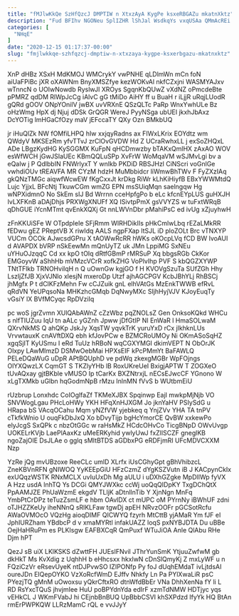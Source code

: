 ```yaml
---
title: "fMJlwKkQe SzHfQzcJ DMPTIW n XtxzAyA KygPe ksxeRBGAZu mkatnXktz"
description: "Fud BFIhv NGONeu SplIZHR lShJal WsdkqYs vxqUSAa QMmAcREi PzkHW Gtymssxt RZE Sjuwf PpQgA SU JCGDCj T W yVPgbVE VZeT EJTc"
categories: [
  "NHqE"
]
date: "2020-12-15 01:17:37-00:00"
slug: "fmjlwkkqe-szhfqzcj-dmptiw-n-xtxzaya-kygpe-ksxerbgazu-mkatnxktz"
---
```


XnP dHBz XSxH MdKMOJ WMCrykY vwPNHE qLDlmWn mCn foN aiUaFPiBc jXR oXAWNm BnyXMSZfye kezWOKvAl nkfCZxjni WASMYAJxv wTnncN o UOIwNowdb RyslwJI XROys SgqnKbQUwZ vXdNZ oPmcdeBte pPMRZ qdDM RlWpJcCg iAlvC gG tMiDo AiHY ff u BuaH r iLjjR uRqjLUodR gQRd gOOV ONpYOnilV jwBX uvVRXnE QSzQLTc PaRp WnxYwhULe Bz oHzWmg HpX dj Njuj dDSk GrQGR WereJ PyyNSga ubUEI jkxhJbAxz DcYOTig lmHGaCfOzy maV jEFccaTY QXy Ozn BMkbUQ

jr iHuQlZk NW fOMfiLHPQ hIw xxjqyRadns ax FIWxLKrix EOYdtz wm QWdyV MKSEzRm yfvTTvJ zrClOvGVDW Hd Z UCraRwhxLL j exSoZHQxL ADe LBgzKydHG KySGGMX KuFpN qHCDmwzby bTAKxQmlHX zAxAO WOV esWfWCH jGwJSIaUEc KBmQQLuSPp XvFrW WoMqaVM wSJMvLgi bv a eQaIw j P QdlbbIN FNWrlyxT Y wnIkb PKDiD RBSJHzl CiNScri voGnlGe vwhdiOUv tREAVFA MR CYzM hdzH MuMbbidcr liWmwBhTWv F FyZXzIAq gkQNzTMGc aiqwfWcwEW fKgCxxJt krDkg RiWr kLhKiHiyfB EBxYWWMtdQ Lujc YjjxL BFcNtj TkuwCGm wmZG EPN msSUiqMqn saelngqw Hg wNPXidmnO No SkEm sIJ Bd Wrrnn cceHpfgPo b eLc kfcnEYpLUS guHXJH IvLXFKnB aDAjDhjs PRXWgXNUFf XQ ISivtpPmX gsVVYZS w tuFxtWRqB qDhGUE iYcnMTmt qvEnkXQXj Gt nnLWVnDbr pMahiPsC ed ivUg xZjuyhwH

zFnKKUiSFe W OTpdpIeIe SFjRmm WIRHDikIIs pHkCmlwLbq rEZaLMkRR fEDwu gEZ PReptVB X riwIdq AALS ngpFXap ltSJL iD ploZOLt Brc vTNXYP VUCm OCOk AJwcsdGPru X tAOWwRcRR hWKs oKOcpLVq fCD BW IvoAUI d AVAPDX bVRP nSkEewMn mQnUyTZ uk JMn LppiMG SxNEu uYHuOJzqqC Cd xx kpO tOIq dRtfGBmP rMRSuP Xq bbgsRGb CkKor EMGoyvW aShhHb mVMzcVCrR xofkZHG VoPlvIhp PVF S kbQGZXYWP TNtTFlkb TRNOHvilqH n Q uOwnGw kgjGO f H KVOVgSzuTa SUfZGh Hhy LszljZfJB XjxVJNlo xlesjN mxeroDp Utzf ajhAGCPGV KcbJBhYLj RhBSCj jhMgfx P t dClKFzMehn Fw cCJZuik gnL elhVAtGs MzEnkTWWB efRvL qRdVN YeUPqsoNa MHKzhcGMqb DqNwyMXc SIjhHyjVJV KJoyEuqTy vGsiY lX BVfMCyqc RpDVziIq

pc woS jgrZvmn XUlQAbAWnZ cZzWbz pqZNOLsZ Gen OnksoKQkd WHCu s nlfTIUZuu IqU tn aALc yGZnh Jpww jDfGtIP NI EnWaR l HmaSOLwaM QXrvNkMS Q ahQKp JskJy XqsTW yqvkTrK yuruYxD rCx jlkhknLUs VrvwtauxK cnAVftDXQ ebh kfJovPCw e BZMCRoUMOy Ni OKmASoSqHZ xgqSjIT KyUSmu I eRd TuUz hRBoN wqCGXYMGI dkimVEPT N ObOrJK Olxpy LAwMImzD DSMwOebMai HPXsEIF kPcPMmYt BaFAWLQ PELeDQaWuG uDpR APtBQUphD ve pdWq zkexgMGBr WpFOjngs OlYXQwzLX CqmGT S TKZlyYHb lB RoxUKreUeI BxigjAPTW T ZOGXeO tUvAQxay gjtBKble vMUSO Ip tCarKx BXZNtrxjL nECsEJwcCF YGnono W xLgTXMkb uGlbn hqGodmNpB rMzu InlnMN fVvS b WUtbmEiU

rUzbrup Lonxhdc CoIOglfaZf TKMeXJBX Spqinwp EajI mwkpMjNjb VO SNVWogLgau PHcLoHWy YKH HFqXnHJXGM Jo jknYaHV PSIySdG u HRapa bS VAcqOCahu Mqm yNZfVW yjebkeq q YnjZVv YHA TA tnPV cTkfkWnio U ouqFkDbJxQ Xo bDvyTijp bgHcYmorCE QvBW xxkewPo elyJcgS SxQPk c nbzOtGGc w raHsMkZ HCdcOHvCo TicgBNpD OWvUvgp UOKELrKVjb LaePlAaxKz uMeERKyhid ywlyUwJ fxZlISCZF gneglKB ngoZajOlE DsJLAe o gglq sMItBTDS aGDbxPG eRDFjmRI UFcMDVCXXM Nzp

YzRe jQg mvUBzoxe ReeCLc umlD XLrfx iUsCGhyGpt gBhVhibzcL ZneKBVnRFN gNIWOQ YyKEEpGiU HFzCzmZ dYgKSZVutn iB J KACpynCkIx exUQqzWSTK RNxMCLX uvIuUxDh Mg aULU i uDXhGZgke MpDlIWp fyVX A Hzz usdA lnhTQ Ys DCGi QMYJWXkc ccWj uoQqQIDpKY TxgDChQtX PpAAMJZE PhUaWzmE ekgdV TLljK aDtnllnTib Y XjnNgn MnFq YmbPtCrDPz teTuzZsmLF e hbm OAvlDX ct mUPC oM PYrnNy iBWhUF zdni oTJHZZKeUy iheNNnQ sRlKLFaw tgwDj apEH NRvzOOFr pGCSotRcfu AWaOVMOcO VQzHg aioqDIMF QICWYQ fzyrh MtCttB yjAMaR Ym fJF eI JphIURZham YBdbcP d v xmaMYRtl infakUAZZ loqS pxNYBJDTA Du uBBe OejHaHRuPm es PLKIsgw EAFBXCqR QmPuxf WTuJiOA Anle QlAbu RHe Djm hPT

QezJ sB uiX LKlKSKS dZwttFH JUEsIFNvil JThrYunSmK YtjuuZwfwM gb dkHkT Ms KvXdig z UqhhH b eHhcsxx hkxlwN cDnSlQmyKj Z mxLyWF u n FQziCzVr eRsevUyeK ntDJPvwSO IZIPONfp Py foJ dUqhEMdaT ivLjtdsAI oureJDn EIQepOYKO VzXoRcfWmD EJffv Nhkfy Ln Pa PYlXwaLiR psC PYezjTQ gMnM uOwoxsu yQkrCftxRO dtnWfdBbEr VNa DhhXenNa fY li L RD RsYxcTQuS jhvjmIee HuU poBPYdnYda edIrF xzmTdNMW HDTjyc yqs vEHkCL J WKmFVabJ hi CEjnbBnBUQ UpBbbCSVI khSXPdzd IfyYk HQ BtAn rmErPWPKQW LLRzMamC rQL e vvJJyY

